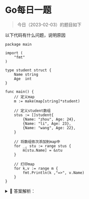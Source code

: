 # Go每日一题

> 今日（2023-02-03）的题目如下

以下代码有什么问题，说明原因

```golang
package main

import (
    "fmt"
)

type student struct {
    Name string
    Age  int
}

func main() {
    // 定义map
    m := make(map[string]*student)

    // 定义student数组
    stus := []student{
        {Name: "zhou", Age: 24},
        {Name: "li", Age: 23},
        {Name: "wang", Age: 22},
    }

    // 将数组依次添加到map中
    for _, stu := range stus {
        m[stu.Name] = &stu
    }

    // 打印map
    for k,v := range m {
        fmt.Println(k ,"=>", v.Name)
    }
}
```

<details>
<summary style="cursor: pointer">🔑 答案解析：</summary>
<div>

结果

遍历结果出现错误，输出结果为

```
zhou => wang
li => wang
wang => wang
```

map 中的 3 个 key 均指向数组中最后一个结构体。

分析

foreach 中，stu 是结构体的一个拷贝副本，所以 `m[stu.Name]=&stu` 实际上一致指向同一个指针， 最终该指针的值为遍历的最后一个 `struct的值拷贝`。

正确写法

```golang
package main

import (
    "fmt"
)

type student struct {
    Name string
    Age  int
}

func main() {
    // 定义map
    m := make(map[string]*student)

    // 定义student数组
    stus := []student{
        {Name: "zhou", Age: 24},
        {Name: "li", Age: 23},
        {Name: "wang", Age: 22},
    }

    // 遍历结构体数组，依次赋值给map
    for i := 0; i < len(stus); i++  {
        m[stus[i].Name] = &stus[i]
    }

    // 打印map
    for k,v := range m {
        fmt.Println(k ,"=>", v.Name)
    }
}
```

运行结果

```
zhou => zhou
li => li
wang => wang
```


</div>
</details>